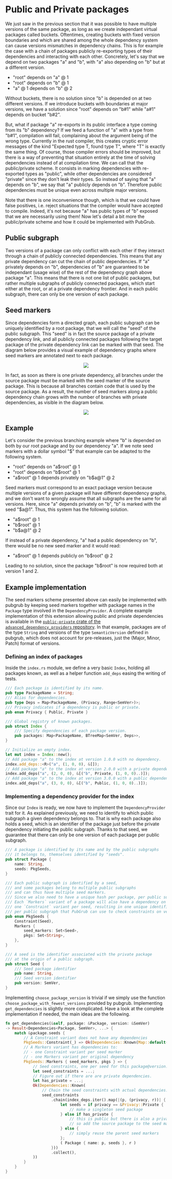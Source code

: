 # Public and Private packages

We just saw in the previous section that it was possible to have multiple versions of the same package, as long as we create independant virtual packages called buckets.
Oftentimes, creating buckets with fixed version boundaries and which are shared among the whole dependency system can cause versions mismatches in dependency chains.
This is for example the case with a chain of packages publicly re-exporting types of their dependencies and interacting with each other.
Concretely, let's say that we depend on two packages "a" and "b", with "a" also depending on "b" but at a different version.

- "root" depends on "a" @ 1
- "root" depends on "b" @ 1
- "a" @ 1 depends on "b" @ 2

Without buckets, there is no solution since "b" is depended on at two different versions.
If we introduce buckets with boundaries at major versions, we have a solution since "root" depends on "b#1" while "a#1" depends on bucket "b#2".

But, what if package "a" re-exports in its public interface a type coming from its "b" dependency?
If we feed a function of "a" with a type from "b#1", compilation will fail, complaining about the argument being of the wrong type.
Currently in the rust compiler, this creates cryptic error messages of the kind "Expected type T, found type T", where "T" is exactly the same thing.
Of course, those compiler errors should be improved, but there is a way of preventing that situation entirely at the time of solving dependencies instead of at compilation time.
We can call that the public/private scheme.
It consists in marking dependencies with re-exported types as "public", while other dependencies are considered "private" since they don't leak their types.
So instead of saying that "a" depends on "b", we say that "a" publicly depends on "b".
Therefore public dependencies must be unique even across multiple major versions.

Note that there is one inconvenience though, which is that we could have false positives, i.e. reject situations that the compiler would have accepted to compile.
Indeed, it's not because "a" has public types of "b" exposed that we are necessarily using them!
Now let's detail a bit more the public/private scheme and how it could be implemented with PubGrub.

## Public subgraph

Two versions of a package can only conflict with each other if they interact through a chain of publicly connected dependencies.
This means that any private dependency can cut the chain of public dependencies.
If "a" privately depends on "b", dependencies of "b" are guaranteed to be independant (usage wise) of the rest of the dependency graph above package "a".
This means that there is not one list of public packages, but rather multiple subgraphs of publicly connected packages, which start either at the root, or at a private dependency frontier.
And in each public subgraph, there can only be one version of each package.

## Seed markers

Since dependencies form a directed graph, each public subgraph can be uniquely identified by a root package, that we will call the "seed" of the public subgraph.
This "seed" is in fact the source package of a private dependency link, and all publicly connected packages following the target package of the private dependency link can be marked with that seed.
The diagram below provides a visual example of dependency graphs where seed markers are annotated next to each package.

<div style="text-align:center"><img src="../img/private-seed.svg" /></div>

In fact, as soon as there is one private dependency, all branches under the source package must be marked with the seed marker of the source package.
This is because all branches contain code that is used by the source package.
As a result, the number of seed markers along a public dependency chain grows with the number of branches with private dependencies, as visible in the diagram below.

<div style="text-align:center"><img src="../img/multiple-private-seed.svg" /></div>

## Example

Let's consider the previous branching example where "b" is depended on both by our root package and by our dependency "a".
If we note seed markers with a dollar symbol "\$" that example can be adapted to the following system.

- "root" depends on "a\$root" @ 1
- "root" depends on "b\$root" @ 1
- "a\$root" @ 1 depends privately on "b\$a@1" @ 2

Seed markers must correspond to an exact package version because multiple versions of a given package will have different dependency graphs, and we don't want to wrongly assume that all subgraphs are the same for all versions.
Here, since "a" depends privately on "b", "b" is marked with the seed "\$a@1".
Thus, this system has the following solution.

- "a\$root" @ 1
- "b\$root" @ 1
- "b\$a@1" @ 2

If instead of a private dependency, "a" had a public dependency on "b", there would be no new seed marker and it would read:

- "a\$root" @ 1 depends publicly on "b\$root" @ 2

Leading to no solution, since the package "b\$root" is now required both at version 1 and 2.

## Example implementation

The seed markers scheme presented above can easily be implemented with pubgrub by keeping seed markers together with package names in the `Package` type involved in the `DependencyProvider`.
A complete example implementation of this extension allowing public and private dependencies is available in the [`public-private` crate of the `advanced_dependency_providers` repository][public-private-crate].
In that example, packages are of the type `String` and versions of the type `SemanticVersion` defined in pubgrub, which does not account for pre-releases, just the (Major, Minor, Patch) format of versions.

[public-private-crate]: https://github.com/pubgrub-rs/advanced_dependency_providers/tree/main/public-private

### Defining an index of packages

Inside the `index.rs` module, we define a very basic `Index`, holding all packages known, as well as a helper function `add_deps` easing the writing of tests.

```rust
/// Each package is identified by its name.
pub type PackageName = String;
/// Alias for dependencies.
pub type Deps = Map<PackageName, (Privacy, Range<SemVer>)>;
/// Privacy indicates if a dependency is public or private.
pub enum Privacy { Public, Private }

/// Global registry of known packages.
pub struct Index {
    /// Specify dependencies of each package version.
    pub packages: Map<PackageName, BTreeMap<SemVer, Deps>>,
}

// Initialize an empty index.
let mut index = Index::new();
// Add package "a" to the index at version 1.0.0 with no dependency.
index.add_deps::<R>("a", (1, 0, 0), &[]);
// Add package "a" to the index at version 2.0.0 with a private dependency to "b" at versions >= 1.0.0.
index.add_deps("a", (2, 0, 0), &[("b", Private, (1, 0, 0)..)]);
// Add package "a" to the index at version 3.0.0 with a public dependency to "b" at versions >= 1.0.0.
index.add_deps("a", (3, 0, 0), &[("b", Public, (1, 0, 0)..)]);
```

### Implementing a dependency provider for the index

Since our `Index` is ready, we now have to implement the `DependencyProvider` trait for it.
As explained previously, we need to identify to which public subgraph a given dependency belongs to.
That is why each package also holds a seed, which is an identifier of the package just before the private dependency initiating the public subgraph.
Thanks to that seed, we guarantee that there can only be one version of each package per public subgraph.

```rust
/// A package is identified by its name and by the public subgraphs
/// it belongs to, themselves identified by "seeds".
pub struct Package {
    name: String,
    seeds: PkgSeeds,
}

/// Each public subgraph is identified by a seed,
/// and some packages belong to multiple public subgraphs
/// and can thus have multiple seed markers.
/// Since we also need to have a unique hash per package, per public subgraph,
/// Each `Markers` variant of a package will also have a dependency on
/// one `Constraint` variant per seed, resulting in one unique identifier
/// per public subgraph that PubGrub can use to check constraints on versions.
pub enum PkgSeeds {
    Constraint(Seed),
    Markers {
        seed_markers: Set<Seed>,
        pkgs: Set<String>,
    },
}

/// A seed is the identifier associated with the private package
/// at the origin of a public subgraph.
pub struct Seed {
    /// Seed package identifier
    pub name: String,
    /// Seed version identifier
    pub version: SemVer,
}
```

Implementing `choose_package_version` is trivial if we simply use the function `choose_package_with_fewest_versions` provided by pubgrub.
Implementing `get_dependencies` is slightly more complicated.
Have a look at the complete implementation if needed, the main ideas are the following.

```rust
fn get_dependencies(&self, package: &Package, version: &SemVer)
-> Result<Dependencies<Package, SemVer>, ...> {
    match &package.seeds {
        // A Constraint variant does not have any dependencies
        PkgSeeds::Constraint(_) => Ok(Dependencies::Known(Map::default())),
        // A Markers variant has dependencies to:
        // - one Constraint variant per seed marker
        // - one Markers variant per original dependency
        PkgSeeds::Markers { seed_markers, pkgs } => {
            // Seed constraints, one per seed for this package@version.
            let seed_constraints = ...;
            // Figure out if there are are private dependencies.
            let has_private = ...;
            Ok(Dependencies::Known(
                // Chain the seed constraints with actual dependencies.
                seed_constraints
                    .chain(index_deps.iter().map(|(p, (privacy, r))| {
                        let seeds = if privacy == &Privacy::Private {
                            // make a singleton seed package
                        } else if has_private {
                            // this is public but there is also a private dep,
                            // so add the source package to the seed markers
                        } else {
                            // simply reuse the parent seed markers
                        };
                        ( Package { name: p, seeds }, r )
                    }))
                    .collect(),
            ))
        }
    }
}
```
